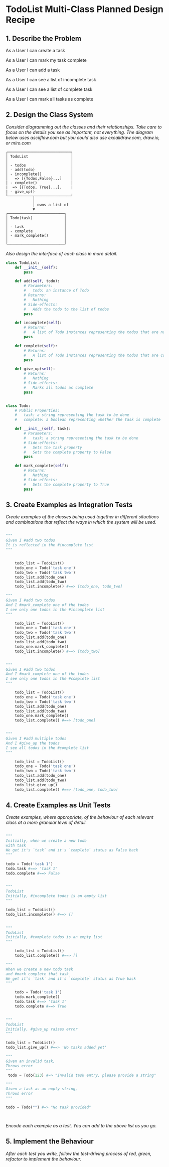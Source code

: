 # TodoList Multi-Class Planned Design Recipe

## 1. Describe the Problem

As a User
I can create a task

As a User 
I can mark my task complete

As a User
I can add a task

As a User
I can see a list of incomplete task

As a User
I can see a list of complete task

As a User 
I can mark all tasks as complete


## 2. Design the Class System

_Consider diagramming out the classes and their relationships. Take care to
focus on the details you see as important, not everything. The diagram below
uses asciiflow.com but you could also use excalidraw.com, draw.io, or miro.com_

```
┌────────────────────────────┐
│ TodoList                   │
│                            │
│ - todos                    │
│ - add(todo)                │
│ - incomplete()             │
│   => [{Todos,False}...]    │
| - complete()               |
|  => [{Todos, True}...].    |
| - give_up()
└───────────┬────────────────┘
            │
            │ owns a list of
            ▼
┌─────────────────────────┐
│ Todo(task)              │
│                         │
│ - task                  │
│ - complete              │
│ - mark_complete()       │
│                         │
└─────────────────────────┘
```

_Also design the interface of each class in more detail._

```python
class TodoList:
    def __init__(self):
        pass

    def add(self, todo):
        # Parameters:
        #   todo: an instance of Todo
        # Returns:
        #   Nothing
        # Side-effects:
        #   Adds the todo to the list of todos
        pass

    def incomplete(self):
        # Returns:
        #   A list of Todo instances representing the todos that are not complete
        pass

    def complete(self):
        # Returns:
        #   A list of Todo instances representing the todos that are complete
        pass

    def give_up(self):
        # Returns:
        #   Nothing
        # Side-effects:
        #   Marks all todos as complete
        pass


class Todo:
    # Public Properties:
    #   task: a string representing the task to be done
    #   complete: a boolean representing whether the task is complete

    def __init__(self, task):
        # Parameters:
        #   task: a string representing the task to be done
        # Side-effects:
        #   Sets the task property
        #   Sets the complete property to False
        pass

    def mark_complete(self):
        # Returns:
        #   Nothing
        # Side-effects:
        #   Sets the complete property to True
        pass

```

## 3. Create Examples as Integration Tests

_Create examples of the classes being used together in different situations and
combinations that reflect the ways in which the system will be used._

```python

"""
Given I #add two todos
It is reflected in the #incomplete list
"""


    todo_list = TodoList()
    todo_one = Todo('task one')
    todo_two = Todo('task two')
    todo_list.add(todo_one)
    todo_list.add(todo_two)
    todo_list.incomplete() #==> [todo_one, todo_two]

"""
Given I #add two todos
And I #mark_complete one of the todos
I see only one todos in the #incomplete list
"""

    todo_list = TodoList()
    todo_one = Todo('task one')
    todo_two = Todo('task two')
    todo_list.add(todo_one)
    todo_list.add(todo_two)
    todo_one.mark_complete()
    todo_list.incomplete() #==> [todo_two]


"""
Given I #add two todos
And I #mark_complete one of the todos
I see only one todos in the #complete list
"""

    todo_list = TodoList()
    todo_one = Todo('task one')
    todo_two = Todo('task two')
    todo_list.add(todo_one)
    todo_list.add(todo_two)
    todo_one.mark_complete()
    todo_list.complete() #==> [todo_one]


"""
Given I #add multiple todos
And I #give_up the todos
I see all todos in the #complete list
"""

    todo_list = TodoList()
    todo_one = Todo('task one')
    todo_two = Todo('task two')
    todo_list.add(todo_one)
    todo_list.add(todo_two)
    todo_list.give_up()
    todo_list.complete() #==> [todo_one, todo_two] 

```

## 4. Create Examples as Unit Tests

_Create examples, where appropriate, of the behaviour of each relevant class at
a more granular level of detail._

```python

"""
Initially, when we create a new todo
with task
We get it's `task` and it's `complete` status as False back
"""

todo = Todo('task 1')
todo.task #==> 'task 1'
todo.complete #==> False


"""
TodoList
Initially, #incomplete todos is an empty list
"""

todo_list = TodoList()
todo_list.incomplete() #==> []


"""
TodoList
Initially, #complete todos is an empty list
"""

    todo_list = TodoList()
    todo_list.complete() #==> []

"""
When we create a new todo task 
and #mark_complete that task
We get it's `task` and it's `complete` status as True back
"""

    todo = Todo('task 1')
    todo.mark_complete()
    todo.task #==> 'task 1'
    todo.complete #==> True


"""
TodoList
Initially, #give_up raises error
"""

todo_list = TodoList()
todo_list.give_up() #==> 'No tasks added yet'

"""
Given an invalid task,
Throws error 
"""
 todo = Todo(123) #=> "Invalid task entry, please provide a string"

"""
Given a task as an empty string,
Throws error 
"""

todo = Todo("") #=> "No task provided"




```

_Encode each example as a test. You can add to the above list as you go._

## 5. Implement the Behaviour

_After each test you write, follow the test-driving process of red, green,
refactor to implement the behaviour._
